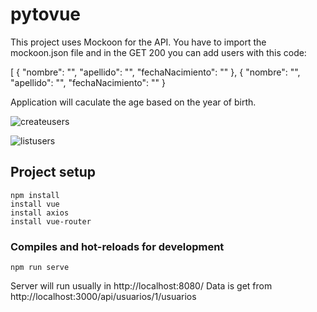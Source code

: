 # pytovue

This project uses Mockoon for the API. You have to import the mockoon.json file and in the GET 200 you can add users with this code:

[
  {
    "nombre": "",
    "apellido": "",
    "fechaNacimiento": ""
  },
  {
    "nombre": "",
    "apellido": "",
    "fechaNacimiento": ""
  }


Application will caculate the age based on the year of birth.

![createusers](https://ibb.co/3dvR4Bh)


![listusers](http://url/to/img.png)




## Project setup
```
npm install
install vue
install axios
install vue-router
```

### Compiles and hot-reloads for development
```
npm run serve
```
Server will run usually in http://localhost:8080/
Data is get from http://localhost:3000/api/usuarios/1/usuarios
